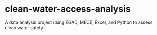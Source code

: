 # clean-water-access-analysis
A data analysis project using EGAD, MECE, Excel, and Python to assess clean water safety.
